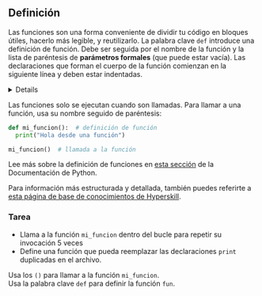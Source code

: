 ## Definición

Las funciones son una forma conveniente de dividir tu código en bloques útiles, hacerlo más
legible, y reutilizarlo.
La palabra clave `def` introduce una definición de función.
Debe ser seguida por el nombre de la función y la lista de paréntesis de **parámetros formales** (que puede estar vacía).
Las declaraciones que forman el cuerpo de la función comienzan en la siguiente línea y deben estar indentadas.

<details>
Los parámetros formales están encerrados en paréntesis; son las variables definidas por la función, que reciben valores cuando la función es llamada. La lista consta de nombres de variables de todos los valores necesarios para el método. Cada parámetro formal está separado por una coma. Cuando el método no acepta ninguna entrada de valores, deberá tener un conjunto vacío de paréntesis después del nombre del método, por ejemplo, <code>suma()</code>.
</details>

Las funciones solo se ejecutan cuando son llamadas. Para llamar a una función, usa su nombre seguido de paréntesis:

```python
def mi_funcion():  # definición de función
  print("Hola desde una función")

mi_funcion()  # llamada a la función
```

Lee más sobre la definición de funciones en <a href="https://docs.python.org/3/tutorial/controlflow.html#defining-functions">esta sección</a> de la Documentación de Python.

Para información más estructurada y detallada, también puedes referirte a [esta página de base de conocimientos de Hyperskill](https://hyperskill.org/learn/step/5900?utm_source=jba&utm_medium=jba_courses_links).

### Tarea
 - Llama a la función `mi_funcion` dentro del bucle para repetir su invocación 5 veces
 - Define una función que pueda reemplazar las declaraciones `print` duplicadas en el archivo.  

<div class='hint'>Usa los <code>()</code> para llamar a la función <code>mi_funcion</code>.</div>
<div class='hint'>Usa la palabra clave <code>def</code> para definir la función <code>fun</code>.</div>

